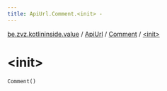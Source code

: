 ```yaml
---
title: ApiUrl.Comment.<init> - 
---
```


[be.zvz.kotlininside.value](../../index.html) / [ApiUrl](../index.html) / [Comment](index.html) / [&lt;init&gt;](./-init-.html)

# &lt;init&gt;

`Comment()`